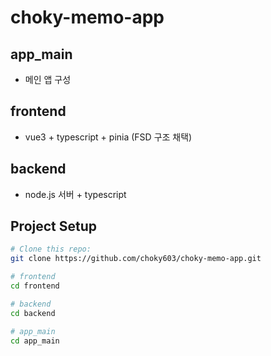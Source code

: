 # choky-memo-app

## app_main

- 메인 앱 구성

## frontend

- vue3 + typescript + pinia (FSD 구조 채택)

## backend

- node.js 서버 + typescript

## Project Setup

```sh
# Clone this repo:
git clone https://github.com/choky603/choky-memo-app.git

# frontend
cd frontend

# backend
cd backend

# app_main
cd app_main

```
